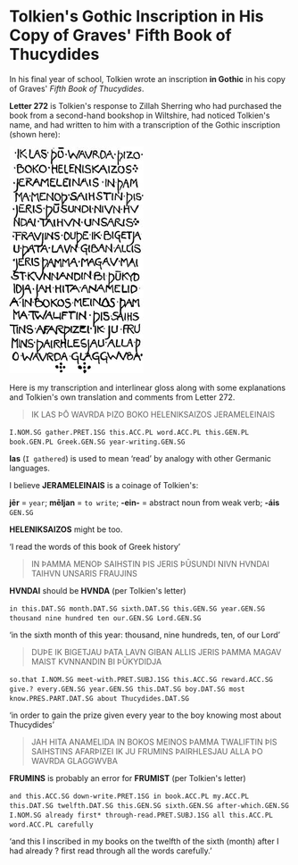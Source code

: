 # Tolkien's Gothic Inscription in His Copy of Graves' Fifth Book of Thucydides

In his final year of school, Tolkien wrote an inscription **in Gothic** in his copy of Graves' _Fifth Book of Thucydides_.

**Letter 272** is Tolkien's response to Zillah Sherring who had purchased the book from a second-hand bookshop in Wiltshire, had noticed Tolkien's name, and had written to him with a transcription of the Gothic inscription (shown here):

![](tolkien-thucydides-gothic.jpeg)

Here is my transcription and interlinear gloss along with some explanations and Tolkien's own translation and comments from Letter 272.

> IK LAS ÞŌ WAVRDA ÞIZO BOKO HELENIKSAIZOS JERAMELEINAIS

`I.NOM.SG gather.PRET.1SG this.ACC.PL word.ACC.PL this.GEN.PL book.GEN.PL Greek.GEN.SG year-writing.GEN.SG`

**las** (`I gathered`) is used to mean ‘read’ by analogy with other Germanic languages.

I believe **JERAMELEINAIS** is a coinage of Tolkien's:

**jēr** = `year`;
**mēljan** = `to write`;
**-ein-** = abstract noun from weak verb;
**-áis** `GEN.SG`

**HELENIKSAIZOS** might be too.

‘I read the words of this book of Greek history’

> IN ÞAMMA MENOÞ SAIHSTIN ÞIS JERIS ÞŪSUNDI NIVN HVNDAI TAIHVN UNSARIS FRAUJINS

**HVNDAI** should be **HVNDA** (per Tolkien's letter)

`in this.DAT.SG month.DAT.SG sixth.DAT.SG this.GEN.SG year.GEN.SG thousand nine hundred ten our.GEN.SG Lord.GEN.SG`

‘in the sixth month of this year: thousand, nine hundreds, ten, of our Lord’

> DUÞE IK BIGETJAU ÞATA LAVN GIBAN ALLIS JERIS ÞAMMA MAGAV MAIST KVNNANDIN BI ÞŪKYDIDJA

`so.that I.NOM.SG meet-with.PRET.SUBJ.1SG this.ACC.SG reward.ACC.SG give.? every.GEN.SG year.GEN.SG this.DAT.SG boy.DAT.SG most know.PRES.PART.DAT.SG about Thucydides.DAT.SG`

‘in order to gain the prize given every year to the boy knowing most about Thucydides’

> JAH HITA ANAMELIDA IN BOKOS MEINOS ÞAMMA TWALIFTIN ÞIS SAIHSTINS AFARÞIZEI IK JU FRUMINS ÞAIRHLESJAU ALLA ÞO WAVRDA GLAGGWVBA

**FRUMINS** is probably an error for **FRUMIST** (per Tolkien's letter)

`and this.ACC.SG down-write.PRET.1SG in book.ACC.PL my.ACC.PL this.DAT.SG twelfth.DAT.SG this.GEN.SG sixth.GEN.SG after-which.GEN.SG I.NOM.SG already first* through-read.PRET.SUBJ.1SG all this.ACC.PL word.ACC.PL carefully`

‘and this I inscribed in my books on the twelfth of the sixth (month) after I had already ? first read through all the words carefully.’

